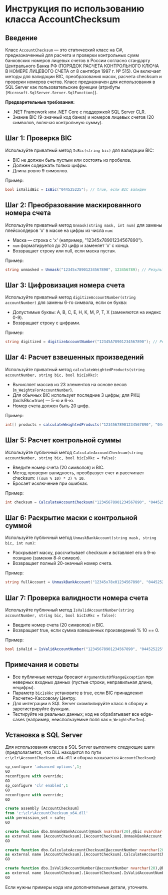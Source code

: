 # Инструкция по использованию класса AccountChecksum

## Введение
Класс `AccountChecksum` — это статический класс на C#, предназначенный для расчета и проверки контрольных сумм банковских номеров лицевых счетов в России согласно стандарту Центрального Банка РФ (ПОРЯДОК РАСЧЕТА КОНТРОЛЬНОГО КЛЮЧА В НОМЕРЕ ЛИЦЕВОГО СЧЕТА от 8 сентября 1997 г. № 515). Он включает методы для валидации BIC, преобразования масок, расчета checksum и проверки номеров счетов. Класс предназначен для использования в SQL Server как пользовательские функции (атрибуты `[Microsoft.SqlServer.Server.SqlFunction]`).

**Предварительные требования:**
- .NET Framework или .NET Core с поддержкой SQL Server CLR.
- Знание BIC (9-значный код банка) и номеров лицевых счетов (20 символов, включая контрольную сумму).

## Шаг 1: Проверка BIC
Используйте приватный метод `IsBic(string bic)` для валидации BIC:
- BIC не должен быть пустым или состоять из пробелов.
- Должен содержать только цифры.
- Длина ровно 9 символов.

Пример:
```csharp
bool isValidBic = IsBic("044525225"); // true, если BIC валиден
```

## Шаг 2: Преобразование маскированного номера счета
Используйте приватный метод `Unmask(string mask, int num)` для замены плейсхолдеров 'x' в маске на цифры из числа `num`:
- Маска — строка с 'x' (например, "12345x78901234567890").
- `num` форматируется до 20 цифр и заменяет 'x' с конца.
- Возвращает строку или null, если маска пустая.

Пример:
```csharp
string unmasked = Unmask("12345x78901234567890", 123456789); // Результат: "12345678901234567890"
```

## Шаг 3: Цифровизация номера счета
Используйте приватный метод `digitizeAccountNumber(string accountNumber)` для замены 6-го символа, если он буква:
- Допустимые буквы: A, B, C, E, H, K, M, P, T, X (заменяются на индекс 0-9).
- Возвращает строку с цифрами.

Пример:
```csharp
string digitized = digitizeAccountNumber("12345A78901234567890"); // Результат: "12345078901234567890"
```

## Шаг 4: Расчет взвешенных произведений
Используйте приватный метод `calculateWeightedProducts(string accountNumber, string bic, bool bicIsRkc)`:
- Вычисляет массив из 23 элементов на основе весов (`m_WeightsForAccountNumber`).
- Для обычных BIC использует последние 3 цифры; для РКЦ (bicIsRkc=true) — 5-ю и 6-ю.
- Номер счета должен быть 20 цифр.

Пример:
```csharp
int[] products = calculateWeightedProducts("12345678901234567890", "044525225", false);
```

## Шаг 5: Расчет контрольной суммы
Используйте публичный метод `CalculateAccountChecksum(string accountNumber, string bic, bool bicIsRkc = false)`:
- Введите номер счета (20 символов) и BIC.
- Метод проверит валидность, преобразует счет и рассчитает checksum: `((sum % 10) * 3) % 10`.
- Бросает исключение при ошибках.

Пример:
```csharp
int checksum = CalculateAccountChecksum("12345678901234567890", "044525225"); // Возвращает int (0-9)
```

## Шаг 6: Раскрытие маски с контрольной суммой
Используйте публичный метод `UnmaskBankAccount(string mask, string bic, int num)`:
- Раскрывает маску, рассчитывает checksum и вставляет его в 9-ю позицию (заменяя 8-й символ).
- Возвращает полный 20-значный номер счета.

Пример:
```csharp
string fullAccount = UnmaskBankAccount("12345x78x01234567890", "044525225", 123456789); // Вставляет checksum
```

## Шаг 7: Проверка валидности номера счета
Используйте публичный метод `IsValidAccountNumber(string accountNumber, string bic, bool bicIsRkc = false)`:
- Введите номер счета (20 символов) и BIC.
- Возвращает true, если сумма взвешенных произведений % 10 == 0.

Пример:
```csharp
bool isValid = IsValidAccountNumber("12345678901234567890", "044525225"); // true или false
```

## Примечания и советы
- Все публичные методы бросают `ArgumentOutOfRangeException` при неверных входных данных (пустые строки, неправильная длина, нецифры).
- Параметр `bicIsRkc` установите в true, если BIC принадлежит Расчетно-Кассовому Центру.
- Для интеграции в SQL Server скомпилируйте класс в сборку и зарегистрируйте функции.
- Тестируйте на реальных данных; код не обрабатывает все edge-cases (например, неиспользуемые поля как `m_WeightsForInn`).

## Установка в SQL Server
Для использования класса в SQL Server выполните следующие шаги (предполагается, что DLL находится по пути `c:\clr\AccountChecksum_x64.dll` и сборка называется `AccountChecksum`):

```sql
sp_configure 'advanced options',1;
GO
reconfigure with override;
GO
sp_configure 'clr enabled',1
GO
reconfigure with override;
GO

create assembly [AccountChecksum]
from 'c:\clr\AccountChecksum_x64.dll'
with permission_set = safe;
GO

create function dbo.UnmaskBankAccount(@mask nvarchar(20),@bic nvarchar(9),@num int) returns nvarchar(50)
as external name [AccountChecksum].[AccountChecksum].UnmaskBankAccount
GO

create function dbo.CalculateAccountChecksum(@accountNumber nvarchar(20),@bic nvarchar(9),@bicIsRkc bit=false) returns int
as external name [AccountChecksum].[AccountChecksum].CalculateAccountChecksum
GO

create function dbo.IsValidAccountNumber(@accountNumber nvarchar(20),@bic nvarchar(9),@bicIsRkc bit=false) returns bit
as external name [AccountChecksum].[AccountChecksum].IsValidAccountNumber
GO
```

Если нужны примеры кода или дополнительные детали, уточните.